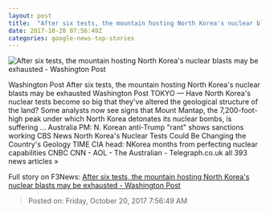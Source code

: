 ```yaml
---
layout: post
title:  "After six tests, the mountain hosting North Korea's nuclear blasts may be exhausted - Washington Post"
date: 2017-10-20 07:56:49Z
categories: google-news-top-stories
---
```


![After six tests, the mountain hosting North Korea's nuclear blasts may be exhausted - Washington Post](https://img.washingtonpost.com/rf/image_1484w/2010-2019/WashingtonPost/2015/12/02/Others/Images/2015-12-02/Fig1_Punggye_15_12021449094750.jpg?t=20170517)

Washington Post After six tests, the mountain hosting North Korea's nuclear blasts may be exhausted Washington Post TOKYO — Have North Korea's nuclear tests become so big that they've altered the geological structure of the land? Some analysts now see signs that Mount Mantap, the 7,200-foot-high peak under which North Korea detonates its nuclear bombs, is suffering ... Australia PM: N. Korean anti-Trump "rant" shows sanctions working CBS News North Korea's Nuclear Tests Could Be Changing the Country's Geology TIME CIA head: NKorea months from perfecting nuclear capabilities CNBC CNN - AOL - The Australian - Telegraph.co.uk all 393 news articles »


Full story on F3News: [After six tests, the mountain hosting North Korea's nuclear blasts may be exhausted - Washington Post](http://www.f3nws.com/n/ayWxeH)

> Posted on: Friday, October 20, 2017 7:56:49 AM
